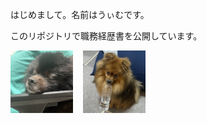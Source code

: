 はじめまして。名前はうぃむです。

このリポジトリで職務経歴書を公開しています。

<div style="display:flex;gap:1rem;">
    <img src="./.img/kuro.jpg" width="100px" >
    <img src="./.img/dai.jpg" width="100px" >
</div>
